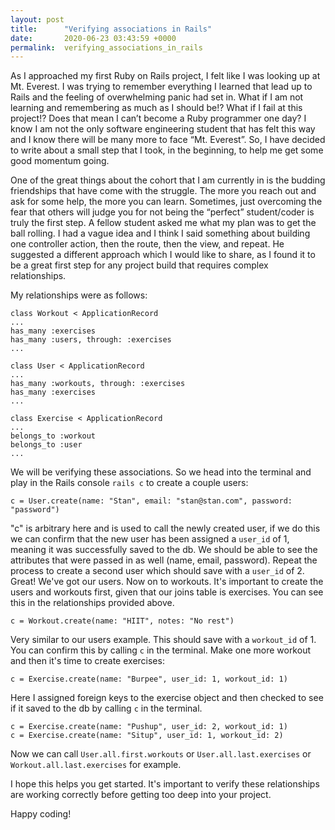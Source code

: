 ```yaml
---
layout: post
title:      "Verifying associations in Rails"
date:       2020-06-23 03:43:59 +0000
permalink:  verifying_associations_in_rails
---
```



As I approached my first Ruby on Rails project, I felt like I was looking up at Mt. Everest. I was trying to remember everything I learned that lead up to Rails and the feeling of overwhelming panic had set in. What if I am not learning and remembering as much as I should be!? What if I fail at this project!? Does that mean I can’t become a Ruby programmer one day? I know I am not the only software engineering student that has felt this way and I know there will be many more to face “Mt. Everest”. So, I have decided to write about a small step that I took, in the beginning, to help me get some good momentum going.

One of the great things about the cohort that I am currently in is the budding friendships that have come with the struggle. The more you reach out and ask for some help, the more you can learn. Sometimes, just overcoming the fear that others will judge you for not being the “perfect” student/coder is truly the first step. A fellow student asked me what my plan was to get the ball rolling. I had a vague idea and I think I said something about building one controller action, then the route, then the view, and repeat. He suggested a different approach which I would like to share, as I found it to be a great first step for any project build that requires complex relationships.

My relationships were as follows:
```
class Workout < ApplicationRecord
...
has_many :exercises
has_many :users, through: :exercises
...

class User < ApplicationRecord
...
has_many :workouts, through: :exercises
has_many :exercises
...

class Exercise < ApplicationRecord
...
belongs_to :workout
belongs_to :user
...
```
We will be verifying these associations. So we head into the terminal and play in the Rails console ```rails c``` to create a couple users:
```
c = User.create(name: "Stan", email: "stan@stan.com", password: "password")
```
"c" is arbitrary here and is used to call the newly created user, if we do this we can confirm that the new user has been assigned a `user_id` of 1, meaning it was successfully saved to the db. We should be able to see the attributes that were passed in as well (name, email, password). Repeat the process to create a second user which should save with a `user_id` of 2. Great! We've got our users. Now on to workouts. It's important to create the users and workouts first, given that our joins table is exercises. You can see this in the relationships provided above. 
```
c = Workout.create(name: "HIIT", notes: "No rest")
```
Very similar to our users example. This should save with a `workout_id` of 1. You can confirm this by calling `c` in the terminal. Make one more workout and then it's time to create exercises:
```
c = Exercise.create(name: "Burpee", user_id: 1, workout_id: 1)
```
Here I assigned foreign keys to the exercise object and then checked to see if it saved to the db by calling `c` in the terminal. 
```
c = Exercise.create(name: "Pushup", user_id: 2, workout_id: 1)
c = Exercise.create(name: "Situp", user_id: 1, workout_id: 2)
```
Now we can call `User.all.first.workouts` or `User.all.last.exercises` or `Workout.all.last.exercises` for example. 

I hope this helps you get started. It's important to verify these relationships are working correctly before getting too deep into your project. 

Happy coding!








